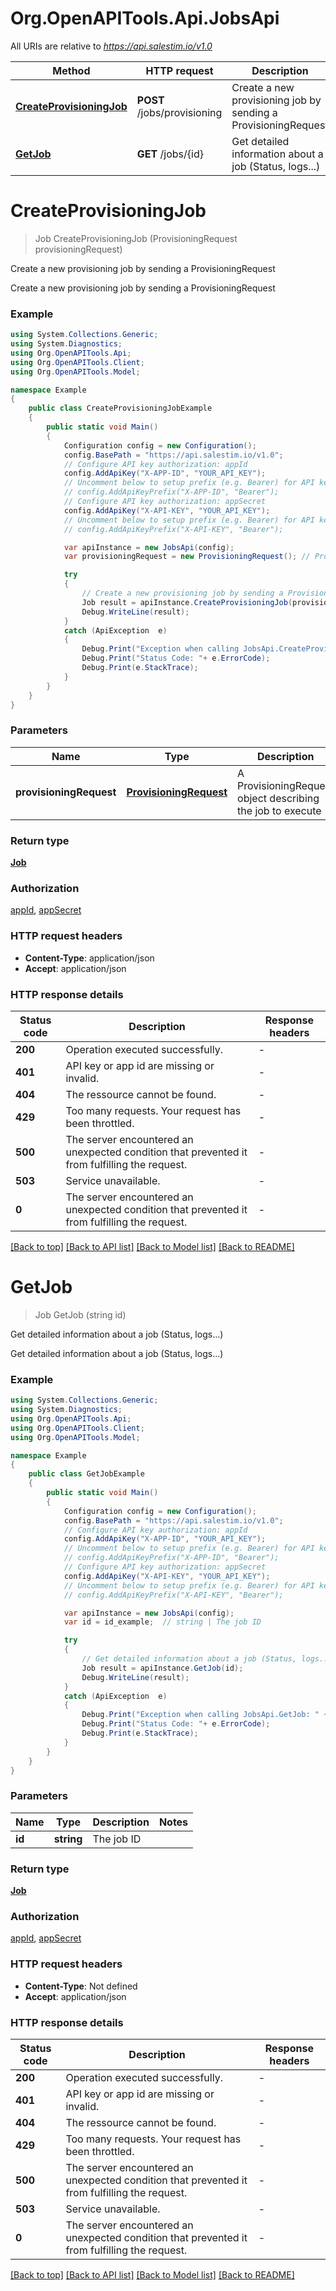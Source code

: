 # Org.OpenAPITools.Api.JobsApi

All URIs are relative to *https://api.salestim.io/v1.0*

Method | HTTP request | Description
------------- | ------------- | -------------
[**CreateProvisioningJob**](JobsApi.md#createprovisioningjob) | **POST** /jobs/provisioning | Create a new provisioning job by sending a ProvisioningRequest
[**GetJob**](JobsApi.md#getjob) | **GET** /jobs/{id} | Get detailed information about a job (Status, logs...)


<a name="createprovisioningjob"></a>
# **CreateProvisioningJob**
> Job CreateProvisioningJob (ProvisioningRequest provisioningRequest)

Create a new provisioning job by sending a ProvisioningRequest

Create a new provisioning job by sending a ProvisioningRequest

### Example
```csharp
using System.Collections.Generic;
using System.Diagnostics;
using Org.OpenAPITools.Api;
using Org.OpenAPITools.Client;
using Org.OpenAPITools.Model;

namespace Example
{
    public class CreateProvisioningJobExample
    {
        public static void Main()
        {
            Configuration config = new Configuration();
            config.BasePath = "https://api.salestim.io/v1.0";
            // Configure API key authorization: appId
            config.AddApiKey("X-APP-ID", "YOUR_API_KEY");
            // Uncomment below to setup prefix (e.g. Bearer) for API key, if needed
            // config.AddApiKeyPrefix("X-APP-ID", "Bearer");
            // Configure API key authorization: appSecret
            config.AddApiKey("X-API-KEY", "YOUR_API_KEY");
            // Uncomment below to setup prefix (e.g. Bearer) for API key, if needed
            // config.AddApiKeyPrefix("X-API-KEY", "Bearer");

            var apiInstance = new JobsApi(config);
            var provisioningRequest = new ProvisioningRequest(); // ProvisioningRequest | A ProvisioningRequest object describing the job to execute

            try
            {
                // Create a new provisioning job by sending a ProvisioningRequest
                Job result = apiInstance.CreateProvisioningJob(provisioningRequest);
                Debug.WriteLine(result);
            }
            catch (ApiException  e)
            {
                Debug.Print("Exception when calling JobsApi.CreateProvisioningJob: " + e.Message );
                Debug.Print("Status Code: "+ e.ErrorCode);
                Debug.Print(e.StackTrace);
            }
        }
    }
}
```

### Parameters

Name | Type | Description  | Notes
------------- | ------------- | ------------- | -------------
 **provisioningRequest** | [**ProvisioningRequest**](ProvisioningRequest.md)| A ProvisioningRequest object describing the job to execute | 

### Return type

[**Job**](Job.md)

### Authorization

[appId](../README.md#appId), [appSecret](../README.md#appSecret)

### HTTP request headers

 - **Content-Type**: application/json
 - **Accept**: application/json

### HTTP response details
| Status code | Description | Response headers |
|-------------|-------------|------------------|
| **200** | Operation executed successfully. |  -  |
| **401** | API key or app id are missing or invalid. |  -  |
| **404** | The ressource cannot be found. |  -  |
| **429** | Too many requests. Your request has been throttled. |  -  |
| **500** | The server encountered an unexpected condition that prevented it from fulfilling the request. |  -  |
| **503** | Service unavailable. |  -  |
| **0** | The server encountered an unexpected condition that prevented it from fulfilling the request. |  -  |

[[Back to top]](#) [[Back to API list]](../README.md#documentation-for-api-endpoints) [[Back to Model list]](../README.md#documentation-for-models) [[Back to README]](../README.md)

<a name="getjob"></a>
# **GetJob**
> Job GetJob (string id)

Get detailed information about a job (Status, logs...)

Get detailed information about a job (Status, logs...)

### Example
```csharp
using System.Collections.Generic;
using System.Diagnostics;
using Org.OpenAPITools.Api;
using Org.OpenAPITools.Client;
using Org.OpenAPITools.Model;

namespace Example
{
    public class GetJobExample
    {
        public static void Main()
        {
            Configuration config = new Configuration();
            config.BasePath = "https://api.salestim.io/v1.0";
            // Configure API key authorization: appId
            config.AddApiKey("X-APP-ID", "YOUR_API_KEY");
            // Uncomment below to setup prefix (e.g. Bearer) for API key, if needed
            // config.AddApiKeyPrefix("X-APP-ID", "Bearer");
            // Configure API key authorization: appSecret
            config.AddApiKey("X-API-KEY", "YOUR_API_KEY");
            // Uncomment below to setup prefix (e.g. Bearer) for API key, if needed
            // config.AddApiKeyPrefix("X-API-KEY", "Bearer");

            var apiInstance = new JobsApi(config);
            var id = id_example;  // string | The job ID

            try
            {
                // Get detailed information about a job (Status, logs...)
                Job result = apiInstance.GetJob(id);
                Debug.WriteLine(result);
            }
            catch (ApiException  e)
            {
                Debug.Print("Exception when calling JobsApi.GetJob: " + e.Message );
                Debug.Print("Status Code: "+ e.ErrorCode);
                Debug.Print(e.StackTrace);
            }
        }
    }
}
```

### Parameters

Name | Type | Description  | Notes
------------- | ------------- | ------------- | -------------
 **id** | **string**| The job ID | 

### Return type

[**Job**](Job.md)

### Authorization

[appId](../README.md#appId), [appSecret](../README.md#appSecret)

### HTTP request headers

 - **Content-Type**: Not defined
 - **Accept**: application/json

### HTTP response details
| Status code | Description | Response headers |
|-------------|-------------|------------------|
| **200** | Operation executed successfully. |  -  |
| **401** | API key or app id are missing or invalid. |  -  |
| **404** | The ressource cannot be found. |  -  |
| **429** | Too many requests. Your request has been throttled. |  -  |
| **500** | The server encountered an unexpected condition that prevented it from fulfilling the request. |  -  |
| **503** | Service unavailable. |  -  |
| **0** | The server encountered an unexpected condition that prevented it from fulfilling the request. |  -  |

[[Back to top]](#) [[Back to API list]](../README.md#documentation-for-api-endpoints) [[Back to Model list]](../README.md#documentation-for-models) [[Back to README]](../README.md)

